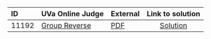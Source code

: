 | ID | UVa Online Judge | External | Link to solution |
|:---|:---|:---|:---:|
| 11192 | [Group Reverse](https://onlinejudge.org/index.php?option=com_onlinejudge&Itemid=8&category=623&page=show_problem&problem=2133) | [PDF](https://onlinejudge.org/external/111/11192.pdf) | [Solution](https%3A//github.com/versenyi98/programming-contests/tree/master/UVa%20Online%20Judge/11192%2520-%2520Group%2520Reverse)|
